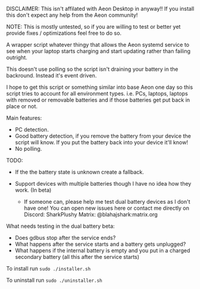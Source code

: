 DISCLAIMER: This isn't affilated with Aeon Desktop in anyway!! If you install this don't expect any help from the Aeon community!

NOTE: This is mostly untested, so if you are willing to test or better yet provide fixes / optimizations feel free to do so.

A wrapper script whatever thingy that allows the Aeon systemd service to see when your laptop starts charging and start updating rather than failing outright.

This doesn't use polling so the script isn't draining your battery in the backround. Instead it's event driven.

I hope to get this script or something similar into base Aeon one day so this script tries to account for all environment types. i.e. PCs, laptops, laptops with removed or removable batteries and if those batteries get put back in place or not.

Main features:
 
 - PC detection.
 - Good battery detection, if you remove the battery from your device the script will know. If you put the battery back into your device it'll know!
 - No polling.

 TODO:

 - If the the battery state is unknown create a fallback.

 - Support devices with multiple batteries though I have no idea how they work. (In beta)
   - If someone can, please help me test dual battery devices as I don't have one! You can open new issues here or contact me directly on Discord: SharkPlushy Matrix: @blahajshark:matrix.org

What needs testing in the dual battery beta:

 - Does gdbus stop after the service ends?
 - What happens after the service starts and a battery gets unplugged?
 - What happens if the internal battery is empty and you put in a charged secondary battery (all this after the service starts)

To install run `sudo ./installer.sh`

To uninstall run `sudo ./uninstaller.sh`
